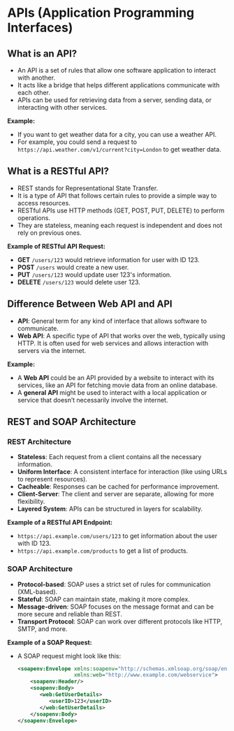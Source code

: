 # APIs (Application Programming Interfaces)

## What is an API?
- An API is a set of rules that allow one software application to interact with another.
- It acts like a bridge that helps different applications communicate with each other.
- APIs can be used for retrieving data from a server, sending data, or interacting with other services.

**Example:**
- If you want to get weather data for a city, you can use a weather API. 
- For example, you could send a request to `https://api.weather.com/v1/current?city=London` to get weather data.

## What is a RESTful API?
- REST stands for Representational State Transfer.
- It is a type of API that follows certain rules to provide a simple way to access resources.
- RESTful APIs use HTTP methods (GET, POST, PUT, DELETE) to perform operations.
- They are stateless, meaning each request is independent and does not rely on previous ones.

**Example of RESTful API Request:**
- **GET** `/users/123` would retrieve information for user with ID 123.
- **POST** `/users` would create a new user.
- **PUT** `/users/123` would update user 123's information.
- **DELETE** `/users/123` would delete user 123.

## Difference Between Web API and API
- **API**: General term for any kind of interface that allows software to communicate.
- **Web API**: A specific type of API that works over the web, typically using HTTP. It is often used for web services and allows interaction with servers via the internet.

**Example:**
- A **Web API** could be an API provided by a website to interact with its services, like an API for fetching movie data from an online database.
- A **general API** might be used to interact with a local application or service that doesn’t necessarily involve the internet.

## REST and SOAP Architecture

### REST Architecture
- **Stateless**: Each request from a client contains all the necessary information.
- **Uniform Interface**: A consistent interface for interaction (like using URLs to represent resources).
- **Cacheable**: Responses can be cached for performance improvement.
- **Client-Server**: The client and server are separate, allowing for more flexibility.
- **Layered System**: APIs can be structured in layers for scalability.

**Example of a RESTful API Endpoint:**
- `https://api.example.com/users/123` to get information about the user with ID 123.
- `https://api.example.com/products` to get a list of products.

### SOAP Architecture
- **Protocol-based**: SOAP uses a strict set of rules for communication (XML-based).
- **Stateful**: SOAP can maintain state, making it more complex.
- **Message-driven**: SOAP focuses on the message format and can be more secure and reliable than REST.
- **Transport Protocol**: SOAP can work over different protocols like HTTP, SMTP, and more.

**Example of a SOAP Request:**
- A SOAP request might look like this:
  ```xml
  <soapenv:Envelope xmlns:soapenv="http://schemas.xmlsoap.org/soap/envelope/"
                    xmlns:web="http://www.example.com/webservice">
      <soapenv:Header/>
      <soapenv:Body>
         <web:GetUserDetails>
            <userID>123</userID>
         </web:GetUserDetails>
      </soapenv:Body>
  </soapenv:Envelope>
